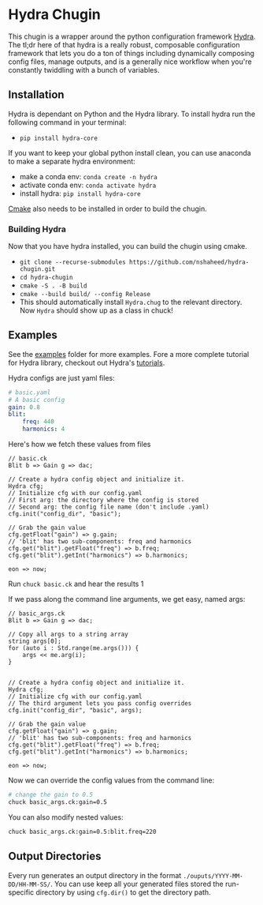 # Hydra Chugin

This chugin is a wrapper around the python configuration framework [Hydra](https://hydra.cc/). The tl;dr here of that hydra is a really robust, composable configuration framework that lets you do a ton of things including dynamically composing config files, manage outputs, and is a generally nice workflow when you're constantly twiddling with a bunch of variables.

## Installation

Hydra is dependant on Python and the Hydra library. To install hydra run the following command in your terminal:
- `pip install hydra-core`

If you want to keep your global python install clean, you can use anaconda to 
make a separate hydra environment:
- make a conda env: `conda create -n hydra`
- activate conda env: `conda activate hydra`
- install hydra: `pip install hydra-core`

[Cmake](https://cmake.org/) also needs to be installed in order to build the chugin.

### Building Hydra
Now that you have hydra installed, you can build the chugin using cmake.
- `git clone --recurse-submodules https://github.com/nshaheed/hydra-chugin.git`
- `cd hydra-chugin`
- `cmake -S . -B build`
- `cmake --build build/ --config Release`
- This should automatically install `Hydra.chug` to the relevant directory. Now `Hydra` should show up as a class in chuck!

## Examples
See the [examples](examples/) folder for more examples. Fore a more complete
tutorial for Hydra library, checkout out Hydra's [tutorials](https://hydra.cc/docs/tutorials/intro/).

Hydra configs are just yaml files:
``` yaml
# basic.yaml
# A basic config
gain: 0.8
blit:
    freq: 440
    harmonics: 4
```

Here's how we fetch these values from files
``` chuck
// basic.ck
Blit b => Gain g => dac;

// Create a hydra config object and initialize it.
Hydra cfg;
// Initialize cfg with our config.yaml
// First arg: the directory where the config is stored
// Second arg: the config file name (don't include .yaml)
cfg.init("config_dir", "basic");

// Grab the gain value
cfg.getFloat("gain") => g.gain;
// 'blit' has two sub-components: freq and harmonics
cfg.get("blit").getFloat("freq") => b.freq;
cfg.get("blit").getInt("harmonics") => b.harmonics;

eon => now;
```

Run `chuck basic.ck` and hear the results
1

If we pass along the command line arguments, we get easy, named args:
```chuck
// basic_args.ck
Blit b => Gain g => dac;

// Copy all args to a string array
string args[0];
for (auto i : Std.range(me.args())) {
    args << me.arg(i);
}


// Create a hydra config object and initialize it.
Hydra cfg;
// Initialize cfg with our config.yaml
// The third argument lets you pass config overrides
cfg.init("config_dir", "basic", args);

// Grab the gain value
cfg.getFloat("gain") => g.gain;
// 'blit' has two sub-components: freq and harmonics
cfg.get("blit").getFloat("freq") => b.freq;
cfg.get("blit").getInt("harmonics") => b.harmonics;

eon => now;

```

Now we can override the config values from the command line:

``` bash
# change the gain to 0.5
chuck basic_args.ck:gain=0.5
```

You can also modify nested values:
``` bash
chuck basic_args.ck:gain=0.5:blit.freq=220
```

## Output Directories

Every run generates an output directory in the format `./ouputs/YYYY-MM-DD/HH-MM-SS/`. You can use keep all your generated files stored the run-specific directory by using `cfg.dir()` to get the directory path.
